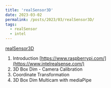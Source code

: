 ```yaml
---
title: 'realSensor3D'
date: 2023-03-02
permalink: /posts/2023/03/realSensor3D/
tags:
  - realSensor
  - intel
---
```


[realSensor3D](https://docs.google.com/presentation/d/1Y1ZYjiJFS7njVXQisWAyDw_XvrNBpdEM/edit?usp=sharing&ouid=102471291278038621280&rtpof=true&sd=true)  
1. Introduction [https://www.raspberrypi.com/](https://www.intelrealsense.com/)  
2. 3D Box Dim - Camera Calibration
3. Coordinate Transformation
4. 3D Box Dim Multicam with mediaPipe
